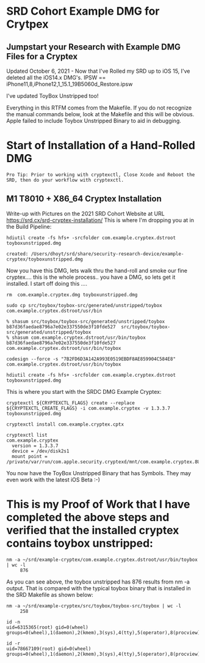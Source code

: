 # SRD Cohort Example DMG for Crytpex

Jumpstart your Research with Example DMG Files for a Cryptex
-----------

Updated October 6, 2021 - Now that I've Rolled my SRD up to iOS 15, I've deleted all the iOS14.x DMG's.  IPSW == iPhone11,8,iPhone12,1_15.1_19B5060d_Restore.ipsw

I've updated ToyBox Unstripped too!

Everything in this RTFM comes from the Makefile. If you do not recognize the manual commands below, look at the Makefile and this will be obvious. Apple failed to include Toybox Unstripped Binary to aid in debugging.

# Start of Installation of a Hand-Rolled DMG
```
Pro Tip: Prior to working with cryptexctl, Close Xcode and Reboot the SRD, then do your workflow with cryptexctl. 
```
M1 T8010 + X86_64 Cryptex Installation 
------
Write-up with Pictures on the 2021 SRD Cohort Website at URL https://srd.cx/srd-cryptex-installation/ 
This is where I'm dropping you at in the Build Pipeline:
```
hdiutil create -fs hfs+ -srcfolder com.example.cryptex.dstroot toyboxunstripped.dmg
```
```
created: /Users/dhoyt/srd/share/security-research-device/example-cryptex/toyboxunstripped.dmg
```
Now you have this DMG, lets walk thru the hand-roll and smoke our fine cryptex.... this is the whole process.. you have a DMG, so lets get it installed. I start off doing this ....
```
rm  com.example.cryptex.dmg toyboxunstripped.dmg
```
```
sudo cp src/toybox/toybox-src/generated/unstripped/toybox com.example.cryptex.dstroot/usr/bin
```
```
% shasum src/toybox/toybox-src/generated/unstripped/toybox
b87d36faedae8796a7e02e337550de3f10fde527  src/toybox/toybox-src/generated/unstripped/toybox
% shasum com.example.cryptex.dstroot/usr/bin/toybox
b87d36faedae8796a7e02e337550de3f10fde527  com.example.cryptex.dstroot/usr/bin/toybox
```
```
codesign --force -s "7B2FD6D3A142A993E0519EBDF8AE859904C584E8"  com.example.cryptex.dstroot/usr/bin/toybox
```
```
hdiutil create -fs hfs+ -srcfolder com.example.cryptex.dstroot toyboxunstripped.dmg
```
This is where you start with the SRDC DMG Example Cryptex:
```
cryptexctl ${CRYPTEXCTL_FLAGS} create --replace ${CRYPTEXCTL_CREATE_FLAGS} -i com.example.cryptex -v 1.3.3.7 toyboxunstripped.dmg
```
```
cryptexctl install com.example.cryptex.cptx
```
```
cryptexctl list
com.example.cryptex
  version = 1.3.3.7
  device = /dev/disk2s1
  mount point = /private/var/run/com.apple.security.cryptexd/mnt/com.example.cryptex.8Ug7XY
```
You now have the ToyBox Unstripped Binary that has Symbols. They may even work with the latest iOS Beta :-)

# This is my Proof of Work that I have completed the above steps and verified that the installed cryptex contains toybox unstripped:
```
nm -a ~/srd/example-cryptex/com.example.cryptex.dstroot/usr/bin/toybox | wc -l
     876
```
As you can see above, the toybox unstripped has 876 results from nm -a output. That is compared with the typical toybox binary that is installed in the SRD Makefile as shown below:
```
nm -a ~/srd/example-cryptex/src/toybox/toybox-src/toybox | wc -l
     258
```
```
id -n
uid=6315365(root) gid=0(wheel) groups=0(wheel),1(daemon),2(kmem),3(sys),4(tty),5(operator),8(procview),9(procmod),20(staff),29(certusers),80(admin)
```
```
id -r
uid=78667109(root) gid=0(wheel) groups=0(wheel),1(daemon),2(kmem),3(sys),4(tty),5(operator),8(procview),9(procmod),20(staff),29(certusers),80(admin)
```

